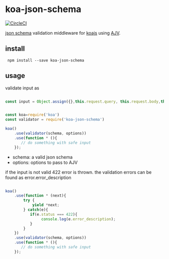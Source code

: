 # koa-json-schema

[![CircleCI](https://circleci.com/gh/zorro-del-caribe/koa-json-schema.svg?style=svg)](https://circleci.com/gh/zorro-del-caribe/koa-json-schema)

[json schema](http://json-schema.org/) validation middleware for [koajs](http://koajs.com/) using [AJV](https://github.com/epoberezkin/ajv).

## install

`` npm install --save koa-json-schema``

## usage

validate input as

```Javascript

const input = Object.assign({},this.request.query, this.request.body,this.params);

```

```Javascript

const koa=require('koa')
const validator = require('koa-json-schema')

koa()
    .use(validator(schema, options))
    .use(function * (){
       // do something with safe input
    });
```

* schema: a valid json schema
* options: options to pass to AJV

if the input is not valid 422 error is thrown. the validation errors can be found as error.error_description

```Javascript

koa()
    .use(function * (next){
        try {
            yield *next;
        } catch(e){
           if(e.status === 422){
                console.log(e.error_description);
           }
        }
    })
    .use(validator(schema, options))
    .use(function * (){
       // do something with safe input
    });

```
